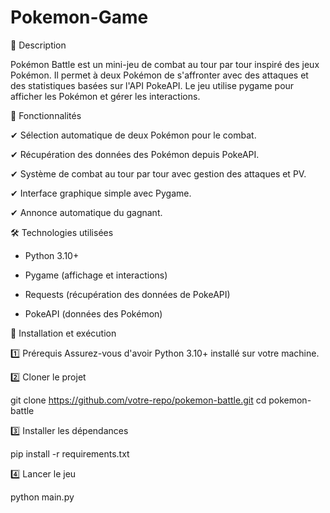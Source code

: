 # Pokemon-Game
📌 Description

Pokémon Battle est un mini-jeu de combat au tour par tour inspiré des jeux Pokémon. Il permet à deux Pokémon de s'affronter avec des attaques et des statistiques basées sur l'API PokeAPI. Le jeu utilise pygame pour afficher les Pokémon et gérer les interactions.

🎯 Fonctionnalités

✔ Sélection automatique de deux Pokémon pour le combat.

✔ Récupération des données des Pokémon depuis PokeAPI.

✔ Système de combat au tour par tour avec gestion des attaques et PV.

✔ Interface graphique simple avec Pygame.

✔ Annonce automatique du gagnant.

🛠️ Technologies utilisées

- Python 3.10+
  
- Pygame (affichage et interactions)
  
- Requests (récupération des données de PokeAPI)
  
- PokeAPI (données des Pokémon)

🔧 Installation et exécution

1️⃣ Prérequis
Assurez-vous d'avoir Python 3.10+ installé sur votre machine.

2️⃣ Cloner le projet

git clone https://github.com/votre-repo/pokemon-battle.git
cd pokemon-battle

3️⃣ Installer les dépendances

pip install -r requirements.txt

4️⃣ Lancer le jeu

python main.py
